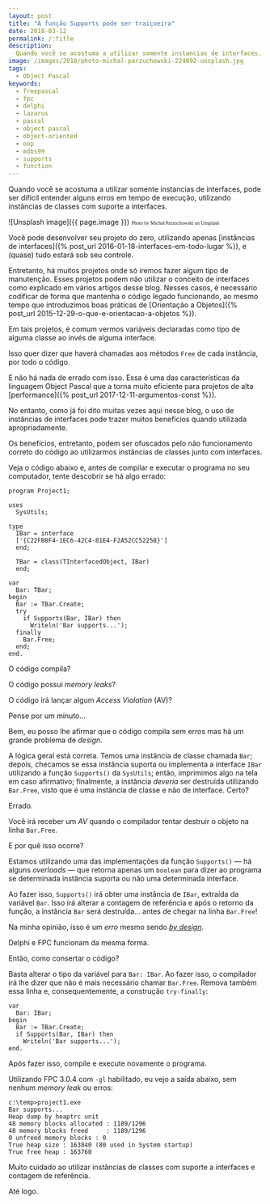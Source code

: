 ```yaml
---
layout: post
title: "A função Supports pode ser traiçoeira"
date: 2018-03-12
permalink: /:title
description:
  Quando você se acostuma a utilizar somente instancias de interfaces, pode ser difícil entender alguns erros em tempo de execução, utilizando instâncias de classes com suporte a interfaces.
image: /images/2018/photo-michal-parzuchowski-224092-unsplash.jpg
tags:
  - Object Pascal
keywords:
  - freepascal
  - fpc
  - delphi
  - lazarus
  - pascal
  - object pascal
  - object-oriented
  - oop
  - mdbs99
  - supports
  - function
---
```


Quando você se acostuma a utilizar somente instancias de interfaces, pode ser difícil entender alguns erros em tempo de execução, utilizando instâncias de classes com suporte a interfaces.

<!--more-->

![Unsplash image]({{ page.image }})
<span style="font-family: 'Bebas Neue'; font-size: 0.7em;">Photo by Michał Parzuchowski on Unsplash</span>

Você pode desenvolver seu projeto do zero, utilizando apenas [instâncias de interfaces]({% post_url 2016-01-18-interfaces-em-todo-lugar %}), e (quase) tudo estará sob seu controle.

Entretanto, há muitos projetos onde só iremos fazer algum tipo de manutenção. Esses projetos podem não utilizar o conceito de interfaces como explicado em vários artigos desse blog. Nesses casos, é necessário codificar de forma que mantenha o código legado funcionando, ao mesmo tempo que introduzimos boas práticas de [Orientação a Objetos]({% post_url 2015-12-29-o-que-e-orientacao-a-objetos %}).

Em tais projetos, é comum vermos variáveis declaradas como tipo de alguma classe ao invés de alguma interface.

Isso quer dizer que haverá chamadas aos métodos <code>Free</code> de cada instância, por todo o código.

E não há nada de errado com isso. Essa é uma das características da linguagem Object Pascal que a torna muito eficiente para projetos de alta [performance]({% post_url 2017-12-11-argumentos-const %}).

No entanto, como já foi dito muitas vezes aqui nesse blog, o uso de instâncias de interfaces pode trazer muitos benefícios quando utilizada apropriadamente.

Os benefícios, entretanto, podem ser ofuscados pelo não funcionamento correto do código ao utilizarmos instâncias de classes junto com interfaces.

Veja o código abaixo e, antes de compilar e executar o programa no seu computador, tente descobrir se há algo errado:

    program Project1;

    uses
      SysUtils;

    type
      IBar = interface
      ['{C22FB8F4-1EC6-42C4-81E4-F2A52CC52258}']
      end;

      TBar = class(TInterfacedObject, IBar)
      end;

    var
      Bar: TBar;
    begin
      Bar := TBar.Create;
      try
        if Supports(Bar, IBar) then
          Writeln('Bar supports...');
      finally
        Bar.Free;
      end;
    end.

O código compila?

O código possui <i>memory leaks</i>?

O código irá lançar algum <i>Access Violation</i> (AV)?

Pense por um minuto...

Bem, eu posso lhe afirmar que o código compila sem erros mas há um grande problema de <i>design</i>.

A lógica geral está correta. Temos uma instância de classe chamada <code>Bar</code>; depois, checamos se essa instância suporta ou implementa a interface <code>IBar</code> utilizando a função <code>Supports()</code> da <code>SysUtils</code>; então, imprimimos algo na tela em caso afirmativo; finalmente, a instância <i>deveria</i> ser destruída utilizando <code>Bar.Free</code>, visto que é uma instância de classe e não de interface. Certo?

Errado.

Você irá receber um <i>AV</i> quando o compilador tentar destruir o objeto na linha <code>Bar.Free</code>.

E por quê isso ocorre?

Estamos utilizando uma das implementações da função <code>Supports()</code> — há alguns <i>overloads</i> — que retorna apenas um <code>boolean</code> para dizer ao programa se determinada instância suporta ou não uma determinada interface.

Ao fazer isso, <code>Supports()</code> irá obter uma instância de <code>IBar</code>, extraída da variável <code>Bar</code>. Isso irá alterar a contagem de referência e após o retorno da função, a instância <code>Bar</code> será destruída... antes de chegar na linha <code>Bar.Free</code>!

Na minha opinião, isso é um <i>erro</i> mesmo sendo <i>[by design](http://docwiki.embarcadero.com/Libraries/XE2/en/System.SysUtils.Supports)</i>.

Delphi e FPC funcionam da mesma forma.

Então, como consertar o código?

Basta alterar o tipo da variável para <code>Bar: IBar</code>. Ao fazer isso, o compilador irá lhe dizer que não é mais necessário chamar <code>Bar.Free</code>. Remova também essa linha e, consequentemente, a construção <code>try-finally</code>:

    var
      Bar: IBar;
    begin
      Bar := TBar.Create;
      if Supports(Bar, IBar) then
        Writeln('Bar supports...');
    end.

Após fazer isso, compile e execute novamente o programa.

Utilizando FPC 3.0.4 com <code>-gl</code> habilitado, eu vejo a saída abaixo, sem nenhum <i>memory leak</i> ou erros:

    c:\temp>project1.exe
    Bar supports...
    Heap dump by heaptrc unit
    48 memory blocks allocated : 1189/1296
    48 memory blocks freed     : 1189/1296
    0 unfreed memory blocks : 0
    True heap size : 163840 (80 used in System startup)
    True free heap : 163760

Muito cuidado ao utilizar instâncias de classes com suporte a interfaces e contagem de referência.

Até logo.
